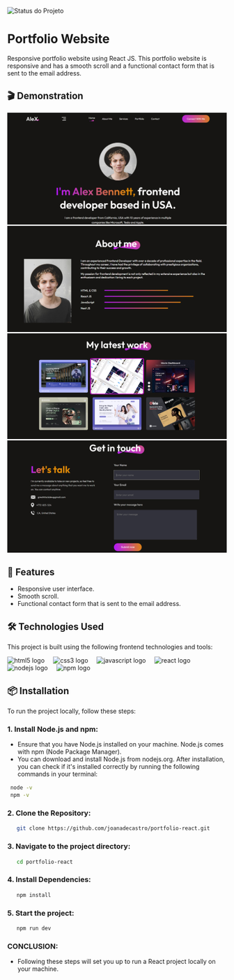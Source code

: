 
![Status do Projeto](https://img.shields.io/badge/status-em%20desenvolvimento-yellow)

# Portfolio Website

Responsive portfolio website using React JS. This portfolio website is responsive and has a smooth scroll and a functional contact form that is sent to the email address.

## 🎬 Demonstration

<p float="center">
  <img src="https://github.com/joanadecastro/portfolio-react/blob/main/src/assets/cap1.png"  />
  <img src="https://github.com/joanadecastro/portfolio-react/blob/main/src/assets/cap2.png"  />
  <img src="https://github.com/joanadecastro/portfolio-react/blob/main/src/assets/cap3.png"  />
  <img src="https://github.com/joanadecastro/portfolio-react/blob/main/src/assets/cap4.png"  />

</p>



## 🚀 Features

- Responsive user interface.
- Smooth scroll.
- Functional contact form that is sent to the email address.

## 🛠️ Technologies Used

This project is built using the following frontend technologies and tools:

<div align="left">
  <img src="https://cdn.jsdelivr.net/gh/devicons/devicon/icons/html5/html5-original.svg" height="60" alt="html5 logo"  />
  <img width="12" />
  <img src="https://cdn.jsdelivr.net/gh/devicons/devicon/icons/css3/css3-original.svg" height="60" alt="css3 logo"  />
  <img width="12" />
  <img src="https://cdn.jsdelivr.net/gh/devicons/devicon/icons/javascript/javascript-original.svg" height="60" alt="javascript logo"  />
  <img width="12" />
  <img src="https://cdn.jsdelivr.net/gh/devicons/devicon/icons/react/react-original.svg" height="60" alt="react logo"  />
  <img width="12" />
    <img src="https://cdn.jsdelivr.net/gh/devicons/devicon/icons/nodejs/nodejs-original.svg" height="60" alt="nodejs logo"  />
  <img width="12" />
    <img src="https://cdn.jsdelivr.net/gh/devicons/devicon/icons/npm/npm-original-wordmark.svg" height="60" alt="npm logo"  />
  <img width="12" />
</div>


## 📦 Installation

To run the project locally, follow these steps:

### 1. Install Node.js and npm:
  - Ensure that you have Node.js installed on your machine. Node.js comes with npm (Node Package Manager).
  - You can download and install Node.js from nodejs.org. After installation, you can check if it's installed correctly by running the following commands in your terminal:
   ```bash
    node -v
    npm -v
```
### 2. Clone the Repository:
```bash
   git clone https://github.com/joanadecastro/portfolio-react.git
```
### 3. Navigate to the project directory:
```bash
   cd portfolio-react
```

### 4. Install Dependencies:
```bash
   npm install
```
### 5. Start the project:
```bash
   npm run dev
```
### CONCLUSION:
 - Following these steps will set you up to run a React project locally on your machine.


   

